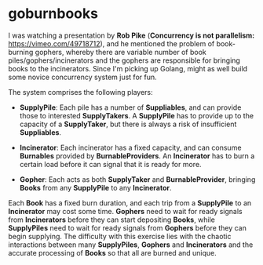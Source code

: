 # goburnbooks

I was watching a presentation by **Rob Pike** (**Concurrency is not parallelism:** <https://vimeo.com/49718712>), and he mentioned the problem of book-burning gophers, whereby there are variable number of book piles/gophers/incinerators and the gophers are responsible for bringing books to the incinerators. Since I'm picking up Golang, might as well build some novice concurrency system just for fun.

The system comprises the following players:

- **SupplyPile**: Each pile has a number of **Suppliables**, and can provide those to interested **SupplyTakers**. A **SupplyPile** has to provide up to the capacity of a **SupplyTaker**, but there is always a risk of insufficient **Suppliables**.

- **Incinerator**: Each incinerator has a fixed capacity, and can consume **Burnables** provided by **BurnableProviders**. An **Incinerator** has to burn a certain load before it can signal that it is ready for more.

- **Gopher**: Each acts as both **SupplyTaker** and **BurnableProvider**, bringing **Books** from any **SupplyPile** to any **Incinerator**.

Each **Book** has a fixed burn duration, and each trip from a **SupplyPile** to an **Incinerator** may cost some time. **Gophers** need to wait for ready signals from **Incinerators** before they can start depositing **Books**, while **SupplyPiles** need to wait for ready signals from **Gophers** before they can begin supplying. The difficulty with this exercise lies with the chaotic interactions between many **SupplyPiles**, **Gophers** and **Incinerators** and the accurate processing of **Books** so that all are burned and unique.